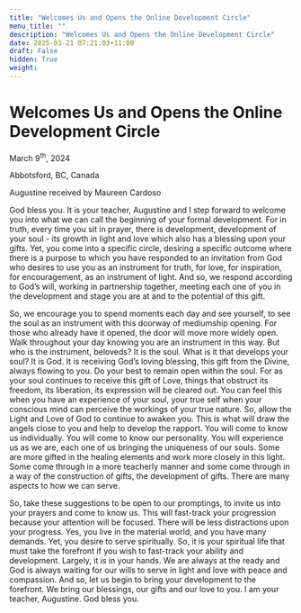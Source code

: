 ```yaml
---
title: "Welcomes Us and Opens the Online Development Circle"
menu_title: ""
description: "Welcomes Us and Opens the Online Development Circle"
date: 2025-03-21 07:21:03+11:00
draft: False
hidden: True
weight:
---
```

# Welcomes Us and Opens the Online Development Circle

March 9<sup>th</sup>, 2024

Abbotsford, BC, Canada

Augustine received by Maureen Cardoso

God bless you. It is your teacher, Augustine and I step forward to welcome you into what we can call the beginning of your formal development. For in truth, every time you sit in prayer, there is development, development of your soul - its growth in light and love which also has a blessing upon your gifts. Yet, you come into a specific circle, desiring a specific outcome where there is a purpose to which you have responded to an invitation from God who desires to use you as an instrument for truth, for love, for inspiration, for encouragement, as an instrument of light. And so, we respond according to God’s will, working in partnership together, meeting each one of you in the development and stage you are at and to the potential of this gift.

So, we encourage you to spend moments each day and see yourself, to see the soul as an instrument with this doorway of mediumship opening. For those who already have it opened, the door will move more widely open.  Walk throughout your day knowing you are an instrument in this way. But who is the instrument, beloveds? It is the soul. What is it that develops your soul? It is God. It is receiving God’s loving blessing, this gift from the Divine, always flowing to you. Do your best to remain open within the soul. For as your soul continues to receive this gift of Love, things that obstruct its freedom, its liberation, its expression will be cleared out. You can feel this when you have an experience of your soul, your true self when your conscious mind can perceive the workings of your true nature. So, allow the Light and Love of God to continue to awaken you. This is what will draw the angels close to you and help to develop the rapport. You will come to know us individually. You will come to know our personality. You will experience us as we are, each one of us bringing the uniqueness of our souls. Some are more gifted in the healing elements and work more closely in this light. Some come through in a more teacherly manner and some come through in a way of the construction of gifts, the development of gifts. There are many aspects to how we can serve.

So, take these suggestions to be open to our promptings, to invite us into your prayers and come to know us. This will fast-track your progression because your attention will be focused. There will be less distractions upon your progress. Yes, you live in the material world, and you have many demands. Yet, you desire to serve spiritually. So, it is your spiritual life that must take the forefront if you wish to fast-track your ability and development. Largely, it is in your hands. We are always at the ready and God is always waiting for our wills to serve in light and love with peace and compassion. And so, let us begin to bring your development to the forefront. We bring our blessings, our gifts and our love to you. I am your teacher, Augustine. God bless you.
